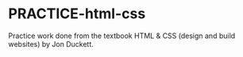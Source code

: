 # PRACTICE-html-css

Practice work done from the textbook HTML & CSS (design and build websites) by Jon Duckett.

